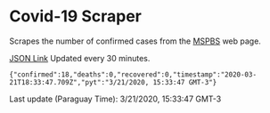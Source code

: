 # Covid-19 Scraper

Scrapes the number of confirmed cases from the [MSPBS](https://www.mspbs.gov.py/covid-19.php) web page.

[JSON Link](https://jmayalag.github.io/covid19-scrape/cases.json)
Updated every 30 minutes.
```
{"confirmed":18,"deaths":0,"recovered":0,"timestamp":"2020-03-21T18:33:47.709Z","pyt":"3/21/2020, 15:33:47 GMT-3"}
```
Last update (Paraguay Time): 3/21/2020, 15:33:47 GMT-3